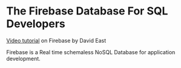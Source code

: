 # The Firebase Database For SQL Developers

[Video tutorial](https://www.youtube.com/playlist?list=PLl-K7zZEsYLlP-k-RKFa7RyNPa9_wCH2s) on Firebase by David East

Firebase is a Real time schemaless NoSQL Database for application development.
